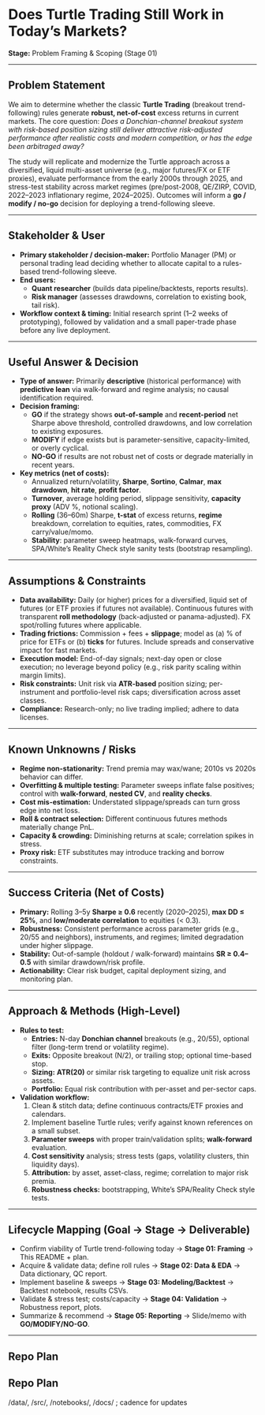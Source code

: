 
# Does Turtle Trading Still Work in Today’s Markets?
**Stage:** Problem Framing & Scoping (Stage 01)

---

## Problem Statement
We aim to determine whether the classic **Turtle Trading** (breakout trend-following) rules generate **robust, net-of-cost** excess returns in current markets. The core question: *Does a Donchian-channel breakout system with risk-based position sizing still deliver attractive risk-adjusted performance after realistic costs and modern competition, or has the edge been arbitraged away?*

The study will replicate and modernize the Turtle approach across a diversified, liquid multi-asset universe (e.g., major futures/FX or ETF proxies), evaluate performance from the early 2000s through 2025, and stress-test stability across market regimes (pre/post-2008, QE/ZIRP, COVID, 2022–2023 inflationary regime, 2024–2025). Outcomes will inform a **go / modify / no-go** decision for deploying a trend-following sleeve.

---

## Stakeholder & User
- **Primary stakeholder / decision-maker:** Portfolio Manager (PM) or personal trading lead deciding whether to allocate capital to a rules-based trend-following sleeve.
- **End users:** 
  - **Quant researcher** (builds data pipeline/backtests, reports results).
  - **Risk manager** (assesses drawdowns, correlation to existing book, tail risk).
- **Workflow context & timing:** Initial research sprint (1–2 weeks of prototyping), followed by validation and a small paper-trade phase before any live deployment.

---

## Useful Answer & Decision
- **Type of answer:** Primarily **descriptive** (historical performance) with **predictive lean** via walk-forward and regime analysis; no causal identification required.
- **Decision framing:** 
  - **GO** if the strategy shows **out-of-sample** and **recent-period** net Sharpe above threshold, controlled drawdowns, and low correlation to existing exposures.  
  - **MODIFY** if edge exists but is parameter-sensitive, capacity-limited, or overly cyclical.  
  - **NO-GO** if results are not robust net of costs or degrade materially in recent years.
- **Key metrics (net of costs):**
  - Annualized return/volatility, **Sharpe**, **Sortino**, **Calmar**, **max drawdown**, **hit rate**, **profit factor**.
  - **Turnover**, average holding period, slippage sensitivity, **capacity proxy** (ADV %, notional scaling).
  - **Rolling** (36–60m) Sharpe, **t-stat** of excess returns, **regime** breakdown, correlation to equities, rates, commodities, FX carry/value/momo.
  - **Stability**: parameter sweep heatmaps, walk-forward curves, SPA/White’s Reality Check style sanity tests (bootstrap resampling).

---

## Assumptions & Constraints
- **Data availability:** Daily (or higher) prices for a diversified, liquid set of futures (or ETF proxies if futures not available). Continuous futures with transparent **roll methodology** (back-adjusted or panama-adjusted). FX spot/rolling futures where applicable.
- **Trading frictions:** Commission + fees + **slippage**; model as (a) % of price for ETFs or (b) **ticks** for futures. Include spreads and conservative impact for fast markets.
- **Execution model:** End-of-day signals; next-day open or close execution; no leverage beyond policy (e.g., risk parity scaling within margin limits).
- **Risk constraints:** Unit risk via **ATR-based** position sizing; per-instrument and portfolio-level risk caps; diversification across asset classes.
- **Compliance:** Research-only; no live trading implied; adhere to data licenses.

---

## Known Unknowns / Risks
- **Regime non-stationarity:** Trend premia may wax/wane; 2010s vs 2020s behavior can differ.
- **Overfitting & multiple testing:** Parameter sweeps inflate false positives; control with **walk-forward**, **nested CV**, and **reality checks**.
- **Cost mis-estimation:** Understated slippage/spreads can turn gross edge into net loss.
- **Roll & contract selection:** Different continuous futures methods materially change PnL.
- **Capacity & crowding:** Diminishing returns at scale; correlation spikes in stress.
- **Proxy risk:** ETF substitutes may introduce tracking and borrow constraints.

---

## Success Criteria (Net of Costs)
- **Primary:** Rolling 3–5y **Sharpe ≥ 0.6** recently (2020–2025), **max DD ≤ 25%**, and **low/moderate correlation** to equities (< 0.3).
- **Robustness:** Consistent performance across parameter grids (e.g., 20/55 and neighbors), instruments, and regimes; limited degradation under higher slippage.
- **Stability:** Out-of-sample (holdout / walk-forward) maintains **SR ≥ 0.4–0.5** with similar drawdown/risk profile.
- **Actionability:** Clear risk budget, capital deployment sizing, and monitoring plan.

---

## Approach & Methods (High-Level)
- **Rules to test:**
  - **Entries:** N-day **Donchian channel** breakouts (e.g., 20/55), optional filter (long-term trend or volatility regime).
  - **Exits:** Opposite breakout (N/2), or trailing stop; optional time-based stop.
  - **Sizing:** **ATR(20)** or similar risk targeting to equalize unit risk across assets.
  - **Portfolio:** Equal risk contribution with per-asset and per-sector caps.
- **Validation workflow:**
  1. Clean & stitch data; define continuous contracts/ETF proxies and calendars.
  2. Implement baseline Turtle rules; verify against known references on a small subset.
  3. **Parameter sweeps** with proper train/validation splits; **walk-forward** evaluation.
  4. **Cost sensitivity** analysis; stress tests (gaps, volatility clusters, thin liquidity days).
  5. **Attribution:** by asset, asset-class, regime; correlation to major risk premia.
  6. **Robustness checks:** bootstrapping, White’s SPA/Reality Check style tests.

---

## Lifecycle Mapping (Goal → Stage → Deliverable)
- Confirm viability of Turtle trend-following today → **Stage 01: Framing** → This README + plan.
- Acquire & validate data; define roll rules → **Stage 02: Data & EDA** → Data dictionary, QC report.
- Implement baseline & sweeps → **Stage 03: Modeling/Backtest** → Backtest notebook, results CSVs.
- Validate & stress test; costs/capacity → **Stage 04: Validation** → Robustness report, plots.
- Summarize & recommend → **Stage 05: Reporting** → Slide/memo with **GO/MODIFY/NO-GO**.

---

## Repo Plan

## Repo Plan
/data/, /src/, /notebooks/, /docs/ ; cadence for updates
